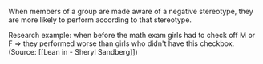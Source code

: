 When members of a group are made aware of a negative stereotype, they are more likely to perform according to that stereotype.

Research example: when before the math exam girls had to check off M or F => they performed worse than girls who didn't have this checkbox. (Source: [[Lean in - Sheryl Sandberg]])